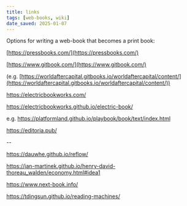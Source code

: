 ```yaml
---
title: links
tags: [web-books, wiki]
date_saved: 2025-01-07
---
```


Options for writing a web-book that becomes a print book:

[https://pressbooks.com/](https://pressbooks.com/)

[https://www.gitbook.com/](https://www.gitbook.com/)

(e.g. [https://worldaftercapital.gitbooks.io/worldaftercapital/content/](https://worldaftercapital.gitbooks.io/worldaftercapital/content/))

<https://electricbookworks.com/>

<https://electricbookworks.github.io/electric-book/>

e.g. <https://platformland.github.io/playbook/book/text/index.html>

<https://editoria.pub/>

--

<https://dauwhe.github.io/reflow/>

<https://jan-martinek.github.io/henry-david-thoreau_walden/economy.html#idea1>

<https://www.next-book.info/>

<https://tdingsun.github.io/reading-machines/>